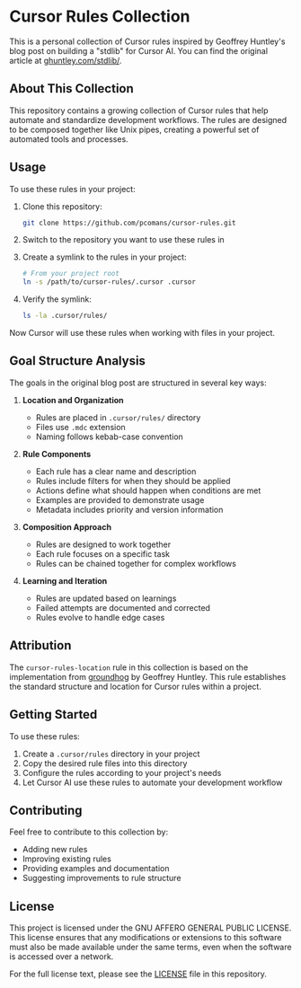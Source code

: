 # Cursor Rules Collection

This is a personal collection of Cursor rules inspired by Geoffrey Huntley's blog post on building a "stdlib" for Cursor AI. You can find the original article at [ghuntley.com/stdlib/](https://ghuntley.com/stdlib/).

## About This Collection

This repository contains a growing collection of Cursor rules that help automate and standardize development workflows. The rules are designed to be composed together like Unix pipes, creating a powerful set of automated tools and processes.

## Usage

To use these rules in your project:

1. Clone this repository:
   ```bash
   git clone https://github.com/pcomans/cursor-rules.git
   ```

2. Switch to the repository you want to use these rules in

3. Create a symlink to the rules in your project:
   ```bash
   # From your project root
   ln -s /path/to/cursor-rules/.cursor .cursor
   ```

4. Verify the symlink:
   ```bash
   ls -la .cursor/rules/
   ```

Now Cursor will use these rules when working with files in your project.

## Goal Structure Analysis

The goals in the original blog post are structured in several key ways:

1. **Location and Organization**
   - Rules are placed in `.cursor/rules/` directory
   - Files use `.mdc` extension
   - Naming follows kebab-case convention

2. **Rule Components**
   - Each rule has a clear name and description
   - Rules include filters for when they should be applied
   - Actions define what should happen when conditions are met
   - Examples are provided to demonstrate usage
   - Metadata includes priority and version information

3. **Composition Approach**
   - Rules are designed to work together
   - Each rule focuses on a specific task
   - Rules can be chained together for complex workflows

4. **Learning and Iteration**
   - Rules are updated based on learnings
   - Failed attempts are documented and corrected
   - Rules evolve to handle edge cases

## Attribution

The `cursor-rules-location` rule in this collection is based on the implementation from [groundhog](https://github.com/ghuntley/groundhog/blob/trunk/.cursor/rules/cursor-rules-location.mdc) by Geoffrey Huntley. This rule establishes the standard structure and location for Cursor rules within a project.

## Getting Started

To use these rules:

1. Create a `.cursor/rules` directory in your project
2. Copy the desired rule files into this directory
3. Configure the rules according to your project's needs
4. Let Cursor AI use these rules to automate your development workflow

## Contributing

Feel free to contribute to this collection by:
- Adding new rules
- Improving existing rules
- Providing examples and documentation
- Suggesting improvements to rule structure

## License

This project is licensed under the GNU AFFERO GENERAL PUBLIC LICENSE. This license ensures that any modifications or extensions to this software must also be made available under the same terms, even when the software is accessed over a network.

For the full license text, please see the [LICENSE](LICENSE) file in this repository.

